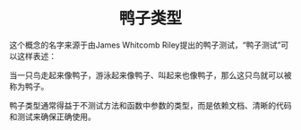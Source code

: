 <center><h1>鸭子类型</h1></center>

这个概念的名字来源于由James Whitcomb Riley提出的鸭子测试，“鸭子测试”可以这样表述：

当一只鸟走起来像鸭子，游泳起来像鸭子、叫起来也像鸭子，那么这只鸟就可以被称为鸭子。

鸭子类型通常得益于不测试方法和函数中参数的类型，而是依赖文档、清晰的代码和测试来确保正确使用。